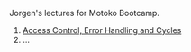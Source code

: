 Jorgen's lectures for Motoko Bootcamp.

1. [Access Control, Error Handling and Cycles](/1-acl-errors-cycles)
2. ...

